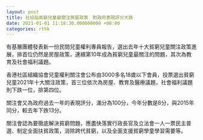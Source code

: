 ```yaml
---
layout: post
title: 社協指貧窮兒童最關注房屋政策　對政府表現評分大跌
date: 2021-01-01 11:18:30.000000000 +08:00
categories: rthk
---
```


有基層團體發表新一份民間兒童權利專員報告，選出去年十大貧窮兒童關注政策進展，排首位仍然是房屋政策，連續第10年成為貧窮兒童最關注的問題，其次為教育及社會福利議題。

香港社區組織協會兒童權利關注會公布由3000多名18歲以下會員，投票選出貧窮兒童2021年十大關注政策，首三位依次為房屋、教育及醫療議題，社會福利議題則下跌一位，排第四位。

關注會又為政府過去一年的表現評分，滿分為100分，今年分數是8分，與2015年同分，較去年下跌13分。

關注會認為要徹底解決貧窮問題，應盡快落實行政長官及立法會一人一票民主普選、制定全面扶貧政策，消除跨代貧窮，以及全面支援貧窮學童學習需要等。
